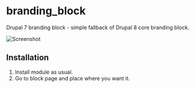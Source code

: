 # branding_block
Drupal 7 branding block - simple fallback of Drupal 8 core branding block.

![Screenshot](http://i.imgur.com/M17tgsG.png)

## Installation

1. Install module as usual.
2. Go to block page and place where you want it.

